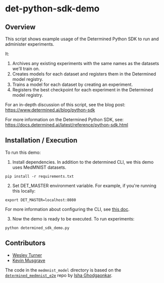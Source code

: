 # det-python-sdk-demo

## Overview

This script shows example usage of the Determined Python SDK to run and administer experiments.

It:
1. Archives any existing experiments with the same names as the datasets we'll train on.
2. Creates models for each dataset and registers them in the Determined model registry.
3. Trains a model for each dataset by creating an experiment.
4. Registers the best checkpoint for each experiment in the Determined model registry.

For an in-depth discussion of this script, see the blog post:
    https://www.determined.ai/blog/python-sdk

For more information on the Determined Python SDK, see:
    https://docs.determined.ai/latest/reference/python-sdk.html

## Installation / Execution

To run this demo:

1. Install dependencies. In addition to the determined CLI, we this demo uses MedMNIST datasets.
```
pip install -r requirements.txt
```

2. Set DET_MASTER environment variable. For example, if you're running this locally:
```
export DET_MASTER=localhost:8080
```

For more information about configuring the CLI, see [this doc](https://docs.determined.ai/latest/setup-cluster/setup-clients.html#setting-up-clients).

3. Now the demo is ready to be executed. To run experiments:
```
python determined_sdk_demo.py
```

## Contributors

- [Wesley Turner](https://github.com/wes-turner)
- [Kevin Musgrave](https://github.com/KevinMusgrave)

The code in the `medmnist_model` directory is based on the [`determined_medmnist_e2e`](https://github.com/ighodgao/determined_medmnist_e2e) repo by [Isha Ghodgaonkar](ighodgao).